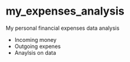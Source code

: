 # my_expenses_analysis
My personal financial expenses data analysis
* Incoming money
* Outgoing expenes
* Anaylsis on data
